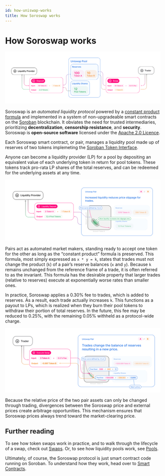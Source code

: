 ```yaml
---
id: how-uniswap-works
title: How Soroswap works
---
```


# How Soroswap works

![](<images/anatomy (1).jpg>)

Soroswap is an _automated liquidity protocol_ powered by a [constant product formula](../../old\_docusaurus/docs/concepts/protocol-overview/glossary/#constant-product-formula) and implemented in a system of non-upgradeable smart contracts on the [Soroban](../../old\_docusaurus/docs/concepts/01-protocol-overview/soroban.stellar.org) blockchain. It obviates the need for trusted intermediaries, prioritizing **decentralization**, **censorship resistance**, and **security**. Soroswap is **open-source software** licensed under the [Apache 2.0 Licence](https://github.com/soroswap/core/blob/main/LICENSE).

Each Soroswap smart contract, or pair, manages a liquidity pool made up of reserves of two tokens implemeting the [Soroban Token Interface](https://soroban.stellar.org/docs/reference/interfaces/token-interface).

Anyone can become a liquidity provider (LP) for a pool by depositing an equivalent value of each underlying token in return for pool tokens. These tokens track pro-rata LP shares of the total reserves, and can be redeemed for the underlying assets at any time.

![](<images/lp (1).jpg>)

Pairs act as automated market makers, standing ready to accept one token for the other as long as the “constant product” formula is preserved. This formula, most simply expressed as `x * y = k`, states that trades must not change the product (`k`) of a pair’s reserve balances (`x` and `y`). Because `k` remains unchanged from the reference frame of a trade, it is often referred to as the invariant. This formula has the desirable property that larger trades (relative to reserves) execute at exponentially worse rates than smaller ones.

In practice, Soroswap applies a 0.30% fee to trades, which is added to reserves. As a result, each trade actually increases `k`. This functions as a payout to LPs, which is realized when they burn their pool tokens to withdraw their portion of total reserves. In the future, this fee may be reduced to 0.25%, with the remaining 0.05% withheld as a protocol-wide charge.

![](<images/trade (1).jpg>)

Because the relative price of the two pair assets can only be changed through trading, divergences between the Soroswap price and external prices create arbitrage opportunities. This mechanism ensures that Soroswap prices always trend toward the market-clearing price.

## Further reading

To see how token swaps work in practice, and to walk through the lifecycle of a swap, check out [Swaps](../../old\_docusaurus/docs/concepts/core-concepts/swaps/). Or, to see how liquidity pools work, see [Pools](../../old\_docusaurus/docs/concepts/core-concepts/pools/).

Ultimately, of course, the Soroswap protocol is just smart contract code running on Soroban. To understand how they work, head over to [Smart Contracts](../../old\_docusaurus/docs/reference/smart-contracts/factory/).
